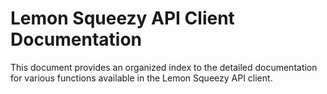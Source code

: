 # Lemon Squeezy API Client Documentation

This document provides an organized index to the detailed documentation for various functions available in the Lemon Squeezy API client.